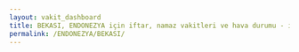 ```yaml
---
layout: vakit_dashboard
title: BEKASI, ENDONEZYA için iftar, namaz vakitleri ve hava durumu - ilçe/eyalet seç
permalink: /ENDONEZYA/BEKASI/
---
```


<script type="text/javascript">
  var GLOBAL_COUNTRY = 'ENDONEZYA';
  var GLOBAL_CITY = 'BEKASI';
  var GLOBAL_STATE = '';
  var lat = 72;
  var lon = 21;
</script>
